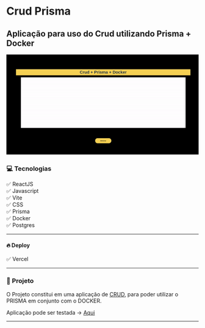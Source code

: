 # Crud Prisma

## Aplicação para uso do Crud utilizando Prisma + Docker

![alt](/src/assets/CrudPrisma.gif)

### 💻 Tecnologias

:white_check_mark: ReactJS</br>
:white_check_mark: Javascript</br>
:white_check_mark: Vite</br>
:white_check_mark: CSS</br>
:white_check_mark: Prisma</br>
:white_check_mark: Docker</br>
:white_check_mark: Postgres</br>

---

#### 🔥 Deploy

:white_check_mark: Vercel</br>

---

### 🚀 Projeto

O Projeto constitui em uma aplicação de <u>CRUD</u>, para poder utilizar o PRISMA em conjunto com o DOCKER.

Aplicação pode ser testada -> [Aqui](https://tmdb-api-coral.vercel.app/)

---
